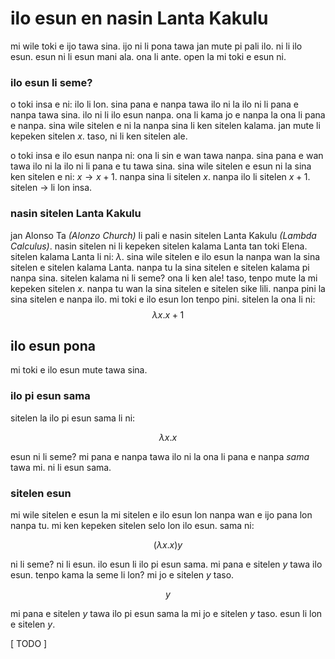 # ilo esun en nasin Lanta Kakulu

mi wile toki e ijo tawa sina. ijo ni li pona tawa jan mute pi pali ilo. ni li ilo esun. esun ni li esun mani ala. ona li ante. open la mi toki e esun ni.

### ilo esun li seme?

o toki insa e ni: ilo li lon. sina pana e nanpa tawa ilo ni la ilo ni li pana e nanpa tawa sina. ilo ni li ilo esun nanpa. ona li kama jo e nanpa la ona li pana e nanpa. sina wile sitelen e ni la nanpa sina li ken sitelen kalama. jan mute li kepeken sitelen $x$. taso, ni li ken sitelen ale.

o toki insa e ilo esun nanpa ni: ona li sin e wan tawa nanpa. sina pana e wan tawa ilo ni la ilo ni li pana e tu tawa sina. sina wile sitelen e esun ni la sina ken sitelen e ni: $x \rightarrow x + 1$. nanpa sina li sitelen $x$. nanpa ilo li sitelen $x + 1$. sitelen $\rightarrow$ li lon insa.

### nasin sitelen Lanta Kakulu

jan Alonso Ta *(Alonzo Church)* li pali e nasin sitelen Lanta Kakulu *(Lambda Calculus)*. nasin sitelen ni li kepeken sitelen kalama Lanta tan toki Elena. sitelen kalama Lanta li ni: $\lambda$. sina wile sitelen e ilo esun la nanpa wan la sina sitelen e sitelen kalama Lanta. nanpa tu la  sina sitelen e sitelen kalama pi nanpa sina. sitelen kalama ni li seme? ona li ken ale! taso, tenpo mute la mi kepeken sitelen $x$. nanpa tu wan la sina sitelen e sitelen sike lili. nanpa pini la sina sitelen e nanpa ilo. mi toki e ilo esun lon tenpo pini. sitelen la ona li ni: $$\lambda x. x+1$$

## ilo esun pona

mi toki e ilo esun mute tawa sina.

### ilo pi esun sama

sitelen la ilo pi esun sama li ni:

$$\lambda x.x$$

esun ni li seme? mi pana e nanpa tawa ilo ni la ona li pana e nanpa *sama* tawa mi.  ni li esun sama.

### sitelen esun

mi wile sitelen e esun la mi sitelen e ilo esun lon nanpa wan e ijo pana lon nanpa tu. mi ken kepeken sitelen selo lon ilo esun. sama ni:

$$(\lambda x.x)y$$

ni li seme? ni li esun. ilo esun li ilo pi esun sama. mi pana e sitelen $y$ tawa ilo esun. tenpo kama la seme li lon? mi jo e sitelen $y$ taso.

$$y$$

mi pana e sitelen $y$ tawa ilo pi esun sama la mi jo e sitelen $y$ taso. esun li lon e sitelen $y$.

[ TODO ]
